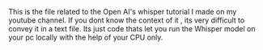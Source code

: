 This is the file related to the Open AI's whisper tutorial I made on my youtube channel. If you dont know the context of it , its very difficult to convey it in a text file. Its just code thats let you run the Whisper model on your pc locally with the help of your CPU only.

